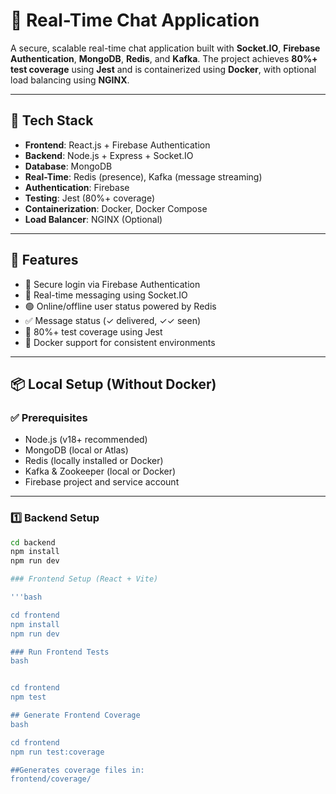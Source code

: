 # 💬 Real-Time Chat Application

A secure, scalable real-time chat application built with **Socket.IO**, **Firebase Authentication**, **MongoDB**, **Redis**, and **Kafka**. The project achieves **80%+ test coverage** using **Jest** and is containerized using **Docker**, with optional load balancing using **NGINX**.

---

## 🔧 Tech Stack

- **Frontend**: React.js + Firebase Authentication
- **Backend**: Node.js + Express + Socket.IO
- **Database**: MongoDB
- **Real-Time**: Redis (presence), Kafka (message streaming)
- **Authentication**: Firebase
- **Testing**: Jest (80%+ coverage)
- **Containerization**: Docker, Docker Compose
- **Load Balancer**: NGINX (Optional)

---

## 🚀 Features

- 🔐 Secure login via Firebase Authentication
- 💬 Real-time messaging using Socket.IO
- 🟢 Online/offline user status powered by Redis
- ✅ Message status (✓ delivered, ✓✓ seen)
- 🧪 80%+ test coverage using Jest
- 🐳 Docker support for consistent environments

---

## 📦 Local Setup (Without Docker)

### ✅ Prerequisites

- Node.js (v18+ recommended)
- MongoDB (local or Atlas)
- Redis (locally installed or Docker)
- Kafka & Zookeeper (local or Docker)
- Firebase project and service account

---

### 1️⃣ Backend Setup

```bash
cd backend
npm install
npm run dev

### Frontend Setup (React + Vite)

'''bash

cd frontend
npm install
npm run dev

### Run Frontend Tests
bash


cd frontend
npm test

## Generate Frontend Coverage
bash

cd frontend
npm run test:coverage

##Generates coverage files in:
frontend/coverage/
